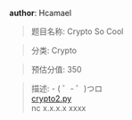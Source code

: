 **author**: Hcamael

> 题目名称: Crypto So Cool

> 分类: Crypto

> 预估分值: 350

> 描述: - ( ゜- ゜)つロ <br />[crypto2.py](rsa2.py)<br />nc x.x.x.x xxxx
